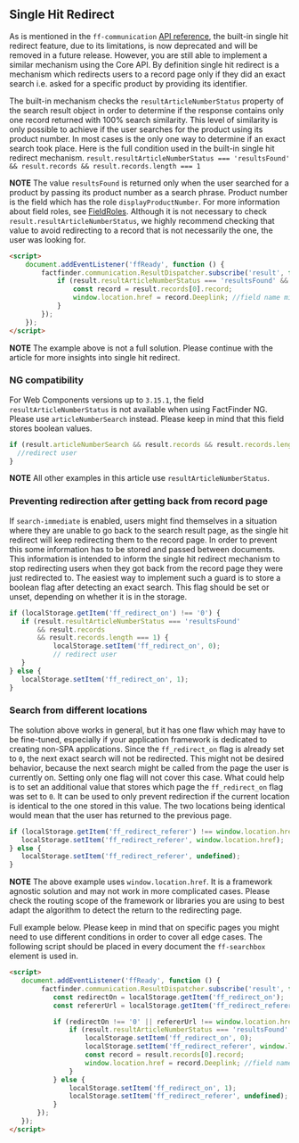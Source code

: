 ## Single Hit Redirect

As is mentioned in the `ff-communication` [API reference](/api/3.x/ff-communication#tab=api), the built-in single hit redirect feature, due to its limitations, is now deprecated and will be removed in a future release.
However, you are still able to implement a similar mechanism using the Core API.
By definition single hit redirect is a mechanism which redirects users to a record page only if they did an exact search i.e. asked for a specific product by providing its identifier.

The built-in mechanism checks the `resultArticleNumberStatus` property of the search result object in order to determine if the response contains only one record returned with 100% search similarity.
This level of similarity is only possible to achieve if the user searches for the product using its product number.
In most cases is the only one way to determine if an exact search took place.
Here is the full condition used in the built-in single hit redirect mechanism.
`result.resultArticleNumberStatus === 'resultsFound' && result.records && result.records.length === 1`

**NOTE** The value `resultsFound` is returned only when the user searched for a product by passing its product number as a search phrase.
Product number is the field which has the role `displayProductNumber`.
For more information about field roles, see [FieldRoles](/documentation/3.x/field-roles).
Although it is not necessary to check `result.resultArticleNumberStatus`, we highly recommend checking that value to avoid redirecting to a record that is not necessarily the one, the user was looking for.

```html
<script>
    document.addEventListener('ffReady', function () {
        factfinder.communication.ResultDispatcher.subscribe('result', function(result) {
            if (result.resultArticleNumberStatus === 'resultsFound' && result.records && result.records.length === 1) {
                const record = result.records[0].record;
                window.location.href = record.Deeplink; //field name might be different. Check your feed file 
            }       
        });
    });
</script> 
```
**NOTE** The example above is not a full solution. Please continue with the article for more insights into single hit redirect.


### NG compatibility
For Web Components versions up to `3.15.1`, the field `resultArticleNumberStatus` is not available when using FactFinder NG.
Please use `articleNumberSearch` instead.
Please keep in mind that this field stores boolean values. 

  ```javascript
 if (result.articleNumberSearch && result.records && result.records.length === 1) {
    //redirect user
}      
```

**NOTE** All other examples in this article use `resultArticleNumberStatus`. 


### Preventing redirection after getting back from record page
If `search-immediate` is enabled, users might find themselves in a situation where they are unable to go back to the search result page, as the single hit redirect will keep redirecting them to the record page.
In order to prevent this some information has to be stored and passed between documents. This information is intended to inform the single hit redirect mechanism to stop redirecting users when they got back from the record page they were just redirected to.
The easiest way to implement such a guard is to store a boolean flag after detecting an exact search.
This flag should be set or unset, depending on whether it is in the storage.

 ```javascript
 if (localStorage.getItem('ff_redirect_on') !== '0') {
    if (result.resultArticleNumberStatus === 'resultsFound' 
        && result.records 
        && result.records.length === 1) {
            localStorage.setItem('ff_redirect_on', 0); 
            // redirect user
    }   
} else {
    localStorage.setItem('ff_redirect_on', 1); 
}   
 ```

### Search from different locations
The solution above works in general, but it has one flaw which may have to be fine-tuned, especially if your application framework is dedicated to creating non-SPA applications.
Since the `ff_redirect_on` flag is already set to `0`, the next exact search will not be redirected.
This might not be desired behavior, because the next search might be called from the page the user is currently on.
Setting only one flag will not cover this case.
What could help is to set an additional value that stores which page the `ff_redirect_on` flag was set to `0`.
It can be used to only prevent redirection if the current location is identical to the one stored in this value.
The two locations being identical would mean that the user has returned to the previous page.
  
 ```javascript
if (localStorage.getItem('ff_redirect_referer') !== window.location.href) {
    localStorage.setItem('ff_redirect_referer', window.location.href);
} else {                    
    localStorage.setItem('ff_redirect_referer', undefined); 
}   
 ```

**NOTE** The above example uses `window.location.href`. It is a framework agnostic solution and may not work in more complicated cases. Please check the routing scope of the framework or libraries you are using to best adapt the algorithm to detect the return to the redirecting page.

Full example below.
Please keep in mind that on specific pages you might need to use different conditions in order to cover all edge cases.
The following script should be placed in every document the `ff-searchbox` element is used in.
 ```html
<script>
    document.addEventListener('ffReady', function () {
         factfinder.communication.ResultDispatcher.subscribe('result', function(result) {
            const redirectOn = localStorage.getItem('ff_redirect_on');
            const refererUrl = localStorage.getItem('ff_redirect_referer');

            if (redirectOn !== '0' || refererUrl !== window.location.href) {                 
                if (result.resultArticleNumberStatus === 'resultsFound' && result.records && result.records.length === 1) {
                    localStorage.setItem('ff_redirect_on', 0); 
                    localStorage.setItem('ff_redirect_referer', window.location.href);
                    const record = result.records[0].record;
                    window.location.href = record.Deeplink; //field name might be different. Check your feed file 
                }  
            } else {
                localStorage.setItem('ff_redirect_on', 1); 
                localStorage.setItem('ff_redirect_referer', undefined); 
            }   
        });
    });
</script> 
 ```
